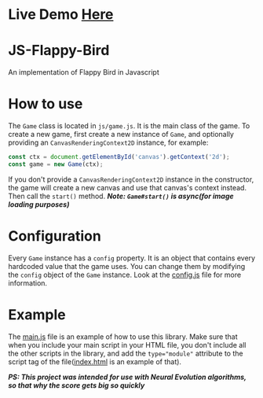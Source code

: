 # Live Demo [Here](https://martintintin3.github.io/JS-Flappy-Bird)
# JS-Flappy-Bird
An implementation of Flappy Bird in Javascript

# How to use
The `Game` class is located in `js/game.js`. It is the main class of the game. To create a new game, first create a new instance of `Game`, and optionally providing an `CanvasRenderingContext2D` instance, for example:
```js
const ctx = document.getElementById('canvas').getContext('2d');
const game = new Game(ctx);
```
If you don't provide a `CanvasRenderingContext2D` instance in the constructor, the game will create a new canvas and use that canvas's context instead. Then call the `start()` method. ***Note: `Game#start()` is async(for image loading purposes)***

# Configuration
Every `Game` instance has a `config` property. It is an object that contains every hardcoded value that the game uses. You can change them by modifying the `config` object of the `Game` instance. Look at the [config.js](js/config.js) file for more information.

# Example
The [main.js](js/main.js) file is an example of how to use this library. Make sure that when you include your main script in your HTML file, you don't include all the other scripts in the library, and add the `type="module"` attribute to the script tag of the file([index.html](index.html) is an example of that).

***PS: This project was intended for use with Neural Evolution algorithms, so that why the score gets big so quickly***
